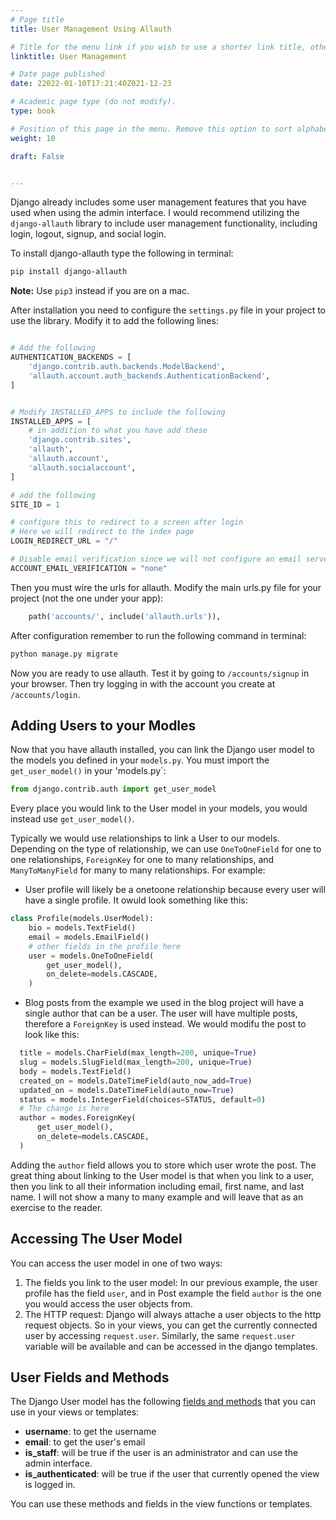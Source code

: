 ```yaml
---
# Page title
title: User Management Using Allauth

# Title for the menu link if you wish to use a shorter link title, otherwise remove this option.
linktitle: User Management

# Date page published
date: 22022-01-10T17:21:40Z021-12-23

# Academic page type (do not modify).
type: book

# Position of this page in the menu. Remove this option to sort alphabetically.
weight: 10

draft: False


---
```


Django already includes some user management features that you have used when using the admin interface. I would recommend utilizing the `django-allauth` library to include user management functionality, including login, logout, signup, and social login.

To install django-allauth type the following in terminal:
```bash
pip install django-allauth
```
**Note:** Use `pip3` instead if you are on a mac.

After installation you need to configure the `settings.py` file in your project to use the library. Modify it to add the following lines:

```python

# Add the following
AUTHENTICATION_BACKENDS = [
    'django.contrib.auth.backends.ModelBackend',
    'allauth.account.auth_backends.AuthenticationBackend',
]


# Modify INSTALLED_APPS to include the following
INSTALLED_APPS = [
    # in addition to what you have add these
    'django.contrib.sites', 
    'allauth',
    'allauth.account',
    'allauth.socialaccount',
]

# add the following
SITE_ID = 1

# configure this to redirect to a screen after login
# Here we will redirect to the index page
LOGIN_REDIRECT_URL = "/"

# Disable email verification since we will not configure an email server
ACCOUNT_EMAIL_VERIFICATION = "none"

```

Then you must wire the urls for allauth. Modify the main urls.py file for your project (not the one under your app):

```python
    path('accounts/', include('allauth.urls')),
```

After configuration remember to run the following command in terminal:
```bash
python manage.py migrate
```



Now you are ready to use allauth. Test it by going to `/accounts/signup` in your browser. Then try logging in with the account you create at `/accounts/login`.

## Adding Users to your Modles

Now that you have allauth installed, you can link the Django user model to the models you defined in your `models.py`. You must import the `get_user_model()` in your 'models.py`:

```python
from django.contrib.auth import get_user_model
```

Every place you would link to the User model in your models, you would instead use `get_user_model()`.

Typically we would use relationships to link a User to our models. Depending on the type of relationship, we can use `OneToOneField` for one to one relationships, `ForeignKey` for one to many relationships, and `ManyToManyField` for many to many relationships. For example:

- User profile will likely be a onetoone relationship because every user will have a single profile. It owuld look something like this:
```python
class Profile(models.UserModel):
    bio = models.TextField()
    email = models.EmailField()
    # other fields in the profile here
    user = models.OneToOneField(
        get_user_model(),
        on_delete=models.CASCADE,
    )
```

- Blog posts from the example we used in the blog project will have a single author that can be a user. The user will have multiple posts, therefore a `ForeignKey` is used instead. We would modifu the post to look like this:

```python
  title = models.CharField(max_length=200, unique=True)
  slug = models.SlugField(max_length=200, unique=True)
  body = models.TextField()
  created_on = models.DateTimeField(auto_now_add=True)
  updated_on = models.DateTimeField(auto_now=True)
  status = models.IntegerField(choices=STATUS, default=0)
  # The change is here
  author = modes.ForeignKey(
      get_user_model(),
      on_delete=models.CASCADE,
  )
```

Adding the `author` field allows you to store which user wrote the post. The great thing about linking to the User model is that when you link to a user, then you link to all their information including email, first name, and last name. I will not show a many to many example and will leave that as an exercise to the reader.

## Accessing The User Model

You can access the user model in one of two ways:

1. The fields you link to the user model:
    In our previous example, the user profile has the field `user`, and in Post example the field `author` is the one you would access the user objects from.
2. The HTTP request:
    Django will always attache a user objects to the http request objects. So in your views, you can get the currently connected user by accessing `request.user`. Similarly, the same `request.user` variable will be available and can be accessed in the django templates.

## User Fields and Methods

The Django User model has the following [fields and methods](https://docs.djangoproject.com/en/4.0/ref/contrib/auth/) that you can use in your views or templates:
- **username**: to get the username
- **email**: to get the user's email
- **is_staff**: will be true if the user is an administrator and can use the admin interface.
- **is_authenticated**: will be true if the user that currently opened the view is logged in.

You can use these methods and fields in the view functions or templates.